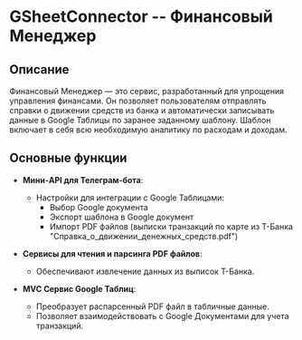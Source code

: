 # GSheetConnector -- Финансовый Менеджер

## Описание
Финансовый Менеджер — это сервис, разработанный для упрощения управления финансами. Он позволяет пользователям отправлять справки о движении средств из банка и автоматически записывать данные в Google Таблицы по заранее заданному шаблону. Шаблон включает в себя всю необходимую аналитику по расходам и доходам.

## Основные функции
- **Мини-API для Телеграм-бота**: 
  - Настройки для интеграции с Google Таблицами: 
    - Выбор Google документа
    - Экспорт шаблона в Google документ
    - Импорт PDF файлов (выписки транзакций по карте из Т-Банка "Справка_о_движении_денежных_средств.pdf")
  
- **Сервисы для чтения и парсинга PDF файлов**: 
  - Обеспечивают извлечение данных из выписок Т-Банка.

- **MVC Сервис Google Таблиц**: 
  - Преобразует распарсенный PDF файл в табличные данные.
  - Позволяет взаимодействовать с Google Документами для учета транзакций.
